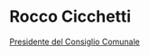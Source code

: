 # Rocco Cicchetti

[Presidente del Consiglio Comunale](/data/ruoli/presidente-del-consiglio-comunale.md)
